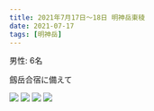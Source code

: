 ```yaml
---
title: 2021年7月17日〜18日 明神岳東稜
date: 2021-07-17
tags: [明神岳]
---
```

男性: 6名

劔岳合宿に備えて

![](/2021/07/17/20210717/1.jpg)
![](/2021/07/17/20210717/2.jpg)
![](/2021/07/17/20210717/3.jpg)
![](/2021/07/17/20210717/4.jpg)
